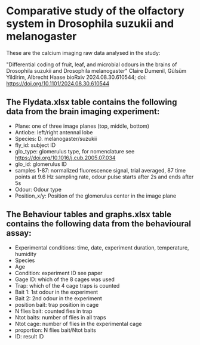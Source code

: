 # Comparative study of the olfactory system in Drosophila suzukii and melanogaster
These are the calcium imaging raw data analysed in the study:

"Differential coding of fruit, leaf, and microbial odours in the brains of Drosophila suzukii and Drosophila melanogaster" Claire Dumenil, Gülsüm Yildirim, Albrecht Haase
bioRxiv 2024.08.30.610544; doi: https://doi.org/10.1101/2024.08.30.610544

## The Flydata.xlsx table contains the following data from the brain imaging experiment:
- Plane: one of three image planes (top, middle, bottom)
- Antlobe: left/right antennal lobe	
- Species: D. melanogaster/suzukii	
- fly_id: subject ID
- glo_type: glomerulus type, for nomenclature see https://doi.org/10.1016/j.cub.2005.07.034
- glo_id: glomerulus ID
- samples 1-87: normalized fluorescence signal, trial averaged, 87 time points at 9.6 Hz sampling rate, odour pulse starts after 2s and ends after 5s 	
- Odour: Odour type	
- Position_x/y: Position of the glomerulus center in the image plane

## The Behaviour tables and graphs.xlsx table contains the following data from the behavioural assay:
- Experimental conditions: time, date, experiment duration, temperature, humidity
- Species
- Age
- Condition: experiment ID see paper
- Gage ID: which of the 8 cages was used
- Trap: which of the 4 cage traps is counted
- Bait 1: 1st odour in the experiment
- Bait 2: 2nd odour in the experiment
- position bait: trap position in cage
- N flies bait: counted fies in trap
- Ntot baits: number of flies in all traps
- Ntot cage: number of flies in the experimental cage
- proportion: N flies bait/Ntot baits
- ID: result ID
